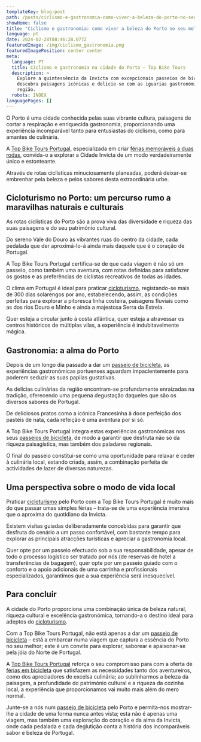 ```yaml
---
templateKey: blog-post
path: /posts/ciclismo-e-gastronomia-como-viver-a-beleza-do-porto-no-seu-melhor//
showHome: false
title: "Ciclismo e gastronomia: como viver a beleza do Porto no seu melhor"
language: pt
date: 2024-02-28T08:46:28.077Z
featuredImage: /img/ciclismo_gastronomia.png
featuredImagePosition: center center
meta:
  language: PT
  title: Ciclismo e gastronomia na cidade do Porto – Top Bike Tours
  description: >
    Explore a quintessência da Invicta com excepcionais passeios de bicicleta –
    descubra paisagens icónicas e delicie-se com as iguarias gastronómicas da
    região. 
  robots: INDEX
languagePages: []
---
```

O Porto é uma cidade conhecida pelas suas vibrante cultura, paisagens de cortar a respiração e enriquecida gastronomia, proporcionando uma experiência incomparável tanto para entusiastas do ciclismo, como para amantes de culinária.

A [Top Bike Tours Portugal](https://topbiketoursportugal.com/pt/), especializada em criar [férias memoráveis a duas rodas](https://topbiketoursportugal.com/passeios-de-bicicleta-portugal/), convida-o a explorar a Cidade Invicta de um modo verdadeiramente único e estonteante.

Através de rotas ciclísticas minuciosamente planeadas, poderá deixar-se embrenhar pela beleza e pelos sabores desta extraordinária urbe.

## Cicloturismo no Porto: um percurso rumo a maravilhas naturais e culturais

As rotas ciclísticas do Porto são a prova viva das diversidade e riqueza das suas paisagens e do seu património cultural.

Do sereno Vale do Douro às vibrantes ruas do centro da cidade, cada pedalada que der aproximá-lo-á ainda mais daquele que é o coração de Portugal.

A Top Bike Tours Portugal certifica-se de que cada viagem é não só um passeio, como também uma aventura, com rotas definidas para satisfazer os gostos e as preferências de ciclistas recreativos de todas as idades.

O clima em Portugal é ideal para praticar [cicloturismo](https://topbiketoursportugal.com/passeios-de-bicicleta-portugal/), registando-se mais de 300 dias solarengos por ano, estabelecendo, assim, as condições perfeitas para explorar a pitoresca linha costeira, paisagens fluviais como as dos rios Douro e Minho e ainda a majestosa Serra da Estrela.

Quer esteja a circular junto à costa atlântica, quer esteja a atravessar os centros históricos de múltiplas vilas, a experiência é indubitavelmente mágica.

## Gastronomia: a alma do Porto

Depois de um longo dia passado a dar um [passeio de bicicleta](https://topbiketoursportugal.com/passeios-bicicleta-porto/), as experiências gastronómicas portuenses aguardam impacientemente para poderem seduzir as suas papilas gustativas.

As delícias culinárias da região encontram-se profundamente enraizadas na tradição, oferecendo uma pequena degustação daqueles que são os diversos sabores de Portugal.

De deliciosos pratos como a icónica Francesinha à doce perfeição dos pastéis de nata, cada refeição é uma aventura por si só.

A Top Bike Tours Portugal integra estas experiências gastronómicas nos seus [passeios de bicicleta](https://topbiketoursportugal.com/passeios-bicicleta-porto/), de modo a garantir que desfruta não só da riqueza paisagística, mas também dos paladares regionais.

O final do passeio constitui-se como uma oportunidade para relaxar e ceder à culinária local, estando criada, assim, a combinação perfeita de actividades de lazer de diversas naturezas. 

## Uma perspectiva sobre o modo de vida local

Praticar [cicloturismo](https://topbiketoursportugal.com/passeios-de-bicicleta-portugal/) pelo Porto com a Top Bike Tours Portugal é muito mais do que passar umas simples férias – trata-se de uma experiência imersiva que o aproxima do quotidiano da Invicta.

Existem visitas guiadas deliberadamente concebidas para garantir que desfruta do cenário a um passo confortável, com bastante tempo para explorar as principais atracções turísticas e apreciar a gastronomia local.

Quer opte por um passeio efectuado sob a sua responsabilidade, apesar de todo o processo logístico ser tratado por nós (de reservas de hotel a transferências de bagagem), quer opte por um passeio guiado com o conforto e o apoio adicionais de uma carrinha e profissionais especializados, garantimos que a sua experiência será inesquecível.

## Para concluir

A cidade do Porto proporciona uma combinação única de beleza natural, riqueza cultural e excelência gastronómica, tornando-a o destino ideal para adeptos do [cicloturismo](https://topbiketoursportugal.com/passeios-de-bicicleta-portugal/).

Com a Top Bike Tours Portugal, não está apenas a dar um [passeio de bicicleta](https://topbiketoursportugal.com/passeios-bicicleta-porto/) – está a embarcar numa viagem que captura a essência do Porto no seu melhor; este é um convite para explorar, saborear e apaixonar-se pela jóia do Norte de Portugal.

A [Top Bike Tours Portugal](https://topbiketoursportugal.com/pt/) reforça o seu compromisso para com a oferta de [férias em bicicleta](https://topbiketoursportugal.com/passeios-de-bicicleta-portugal/) que satisfazem as necessidades tanto dos aventureiros, como dos apreciadores de excelsa culinária; ao sublinharmos a beleza da paisagem, a profundidade do património cultural e a riqueza da cozinha local, a experiência que proporcionamos vai muito mais além do mero normal.

Junte-se a nós num [passeio de bicicleta](https://topbiketoursportugal.com/passeios-bicicleta-porto/) pelo Porto e permita-nos mostrar-lhe a cidade de uma forma nunca antes vista; esta não é apenas uma viagem, mas também uma exploração do coração e da alma da Invicta, onde cada pedalada e cada deglutição conta a história dos incomparáveis sabor e beleza de Portugal.